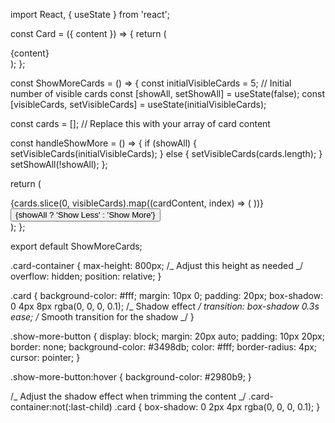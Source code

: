 import React, { useState } from 'react';

const Card = ({ content }) => {
return (
<div className="card">
{content}
</div>
);
};

const ShowMoreCards = () => {
const initialVisibleCards = 5; // Initial number of visible cards
const [showAll, setShowAll] = useState(false);
const [visibleCards, setVisibleCards] = useState(initialVisibleCards);

const cards = []; // Replace this with your array of card content

const handleShowMore = () => {
if (showAll) {
setVisibleCards(initialVisibleCards);
} else {
setVisibleCards(cards.length);
}
setShowAll(!showAll);
};

return (
<div className="card-container">
{cards.slice(0, visibleCards).map((cardContent, index) => (
<Card key={index} content={cardContent} />
))}
<button onClick={handleShowMore} className="show-more-button">
{showAll ? 'Show Less' : 'Show More'}
</button>
</div>
);
};

export default ShowMoreCards;


<!-- styling -->

.card-container {
max-height: 800px; /_ Adjust this height as needed _/
overflow: hidden;
position: relative;
}

.card {
background-color: #fff;
margin: 10px 0;
padding: 20px;
box-shadow: 0 4px 8px rgba(0, 0, 0, 0.1); /_ Shadow effect _/
transition: box-shadow 0.3s ease; /_ Smooth transition for the shadow _/
}

.show-more-button {
display: block;
margin: 20px auto;
padding: 10px 20px;
border: none;
background-color: #3498db;
color: #fff;
border-radius: 4px;
cursor: pointer;
}

.show-more-button:hover {
background-color: #2980b9;
}

/_ Adjust the shadow effect when trimming the content _/
.card-container:not(:last-child) .card {
box-shadow: 0 2px 4px rgba(0, 0, 0, 0.1);
}
